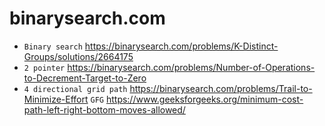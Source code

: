 # binarysearch.com

- `Binary search` https://binarysearch.com/problems/K-Distinct-Groups/solutions/2664175
- `2 pointer` https://binarysearch.com/problems/Number-of-Operations-to-Decrement-Target-to-Zero
- `4 directional grid path` https://binarysearch.com/problems/Trail-to-Minimize-Effort `GFG` https://www.geeksforgeeks.org/minimum-cost-path-left-right-bottom-moves-allowed/
